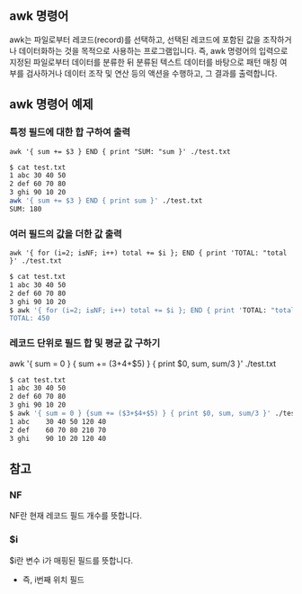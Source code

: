 ## awk 명령어

awk는 파일로부터 레코드(record)를 선택하고, 선택된 레코드에 포함된 값을 조작하거나 데이터화하는 것을 목적으로 사용하는 프로그램입니다. 즉, awk 명령어의 입력으로 지정된 파일로부터 데이터를 분류한 뒤 분류된 텍스트 데이터를 바탕으로 패턴 매칭 여부를 검사하거나 데이터 조작 및 연산 등의 액션을 수행하고, 그 결과를 출력합니다.

## awk 명령어 예제

### 특정 필드에 대한 합 구하여 출력

`awk '{ sum += $3 } END { print "SUM: "sum }' ./test.txt`

```bash
$ cat test.txt
1 abc 30 40 50
2 def 60 70 80
3 ghi 90 10 20
awk '{ sum += $3 } END { print sum }' ./test.txt
SUM: 180
```

### 여러 필드의 값을 더한 값 출력

`awk '{ for (i=2; i≤NF; i++) total += $i }; END { print 'TOTAL: "total }' ./test.txt`

```bash
$ cat test.txt
1 abc 30 40 50
2 def 60 70 80
3 ghi 90 10 20
$ awk '{ for (i=2; i≤NF; i++) total += $i }; END { print 'TOTAL: "total }' ./test.txt
TOTAL: 450
```

### 레코드 단위로 필드 합 및 평균 값 구하기

awk '{ sum = 0 } { sum += ($3+$4+$5) } { print $0, sum, sum/3 }' ./test.txt

```bash
$ cat test.txt
1 abc 30 40 50
2 def 60 70 80
3 ghi 90 10 20
$ awk '{ sum = 0 } {sum += ($3+$4+$5) } { print $0, sum, sum/3 }' ./test.txt
1 abc    30 40 50 120 40
2 def    60 70 80 210 70
3 ghi    90 10 20 120 40
```

## 참고

### NF

NF란 현재 레코드 필드 개수를 뜻합니다.

### $i

$i란 변수 i가 매핑된 필드를 뜻합니다.

- 즉, i번째 위치 필드